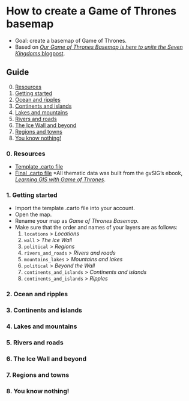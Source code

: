 # How to create a Game of Thrones basemap

* Goal: create a basemap of Game of Thrones.
* Based on [*Our Game of Thrones Basemap is here to unite the Seven Kingdoms* blogpost](https://carto.com/blog/game-of-thrones-basemap/).

## Guide

0. [Resources](#resources)
1. [Getting started](#getting-started)
2. [Ocean and ripples](#ocean)
3. [Continents and islands](#continents)
4. [Lakes and mountains](#lakes)
5. [Rivers and roads](#rivers)
6. [The Ice Wall and beyond](#wall)
7. [Regions and towns](#locations)
8. [You know nothing!](#basemap)

### 0. Resources <a name="resources"></a>

* [Template .carto file](https://drive.google.com/file/d/0B9k_lcYQZACgVE4zS2h5X2Z3OEU/view?usp=sharing)
* [Final .carto file](https://drive.google.com/file/d/0B9k_lcYQZACgdzVwRXhkRGpSQ3M/view?usp=sharing)
*All thematic data was built from the gvSIG’s ebook, [*Learning GIS with Game of Thrones*](http://downloads.gvsig.org/download/documents/books/GoT_book_GIS_gvSIG.pdf).

### 1. Getting started <a name="getting-started"></a>

* Import the template .carto file into your account.
* Open the map.
* Rename your map as *Game of Thrones Basemap*.
* Make sure that the order and names of your layers are as follows:
  1. `locations` > *Locations*
  2. `wall` > *The Ice Wall*
  3. `political` > *Regions*
  4. `rivers_and_roads` > *Rivers and roads*
  5. `mountains_lakes` > *Mountains and lakes*
  6. `political` > *Beyond the Wall*
  7. `continents_and_islands` > *Continents and islands*
  8. `continents_and_islands` > *Ripples*


### 2. Ocean and ripples <a name="ocean"></a>

### 3. Continents and islands <a name="continents"></a>

### 4. Lakes and mountains <a name="lakes"></a>

### 5. Rivers and roads <a name="rivers"></a>

### 6. The Ice Wall and beyond <a name="wall"></a>

### 7. Regions and towns <a name="locations"></a>

### 8. You know nothing! <a name="basemap"></a>
